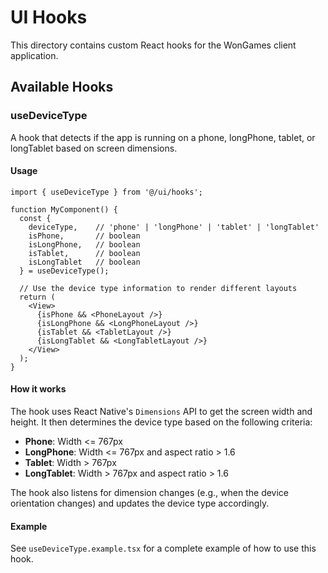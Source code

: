 # UI Hooks

This directory contains custom React hooks for the WonGames client application.

## Available Hooks

### useDeviceType

A hook that detects if the app is running on a phone, longPhone, tablet, or longTablet based on screen dimensions.

#### Usage

```tsx
import { useDeviceType } from '@/ui/hooks';

function MyComponent() {
  const { 
    deviceType,    // 'phone' | 'longPhone' | 'tablet' | 'longTablet'
    isPhone,       // boolean
    isLongPhone,   // boolean
    isTablet,      // boolean
    isLongTablet   // boolean
  } = useDeviceType();

  // Use the device type information to render different layouts
  return (
    <View>
      {isPhone && <PhoneLayout />}
      {isLongPhone && <LongPhoneLayout />}
      {isTablet && <TabletLayout />}
      {isLongTablet && <LongTabletLayout />}
    </View>
  );
}
```

#### How it works

The hook uses React Native's `Dimensions` API to get the screen width and height. It then determines the device type based on the following criteria:

- **Phone**: Width <= 767px
- **LongPhone**: Width <= 767px and aspect ratio > 1.6
- **Tablet**: Width > 767px
- **LongTablet**: Width > 767px and aspect ratio > 1.6

The hook also listens for dimension changes (e.g., when the device orientation changes) and updates the device type accordingly.

#### Example

See `useDeviceType.example.tsx` for a complete example of how to use this hook.
